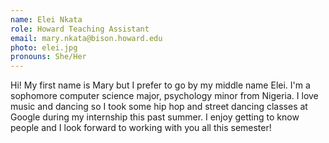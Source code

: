 ```yaml
---
name: Elei Nkata
role: Howard Teaching Assistant
email: mary.nkata@bison.howard.edu
photo: elei.jpg
pronouns: She/Her
---
```

Hi! My first name is Mary but I prefer to go by my middle name Elei. I'm a sophomore computer science major, psychology minor from Nigeria. I love music and dancing so I took some hip hop and street dancing classes at Google during my internship this past summer. I enjoy getting to know people and I look forward to working with you all this semester!
